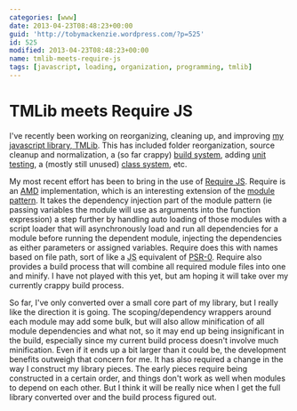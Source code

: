 ```yaml
---
categories: [www]
date: 2013-04-23T08:48:23+00:00
guid: 'http://tobymackenzie.wordpress.com/?p=525'
id: 525
modified: 2013-04-23T08:48:23+00:00
name: tmlib-meets-require-js
tags: [javascript, loading, organization, programming, tmlib]
---
```


TMLib meets Require JS
======================

I've recently been working on reorganizing, cleaning up, and improving [my javascript library, TMLib](https://github.com/tobymackenzie/Web-ClientBehavior).  This has included folder reorganization, source cleanup and normalization, a (so far crappy) [build system](https://github.com/tobymackenzie/Web-ClientBehavior/blob/7d6d5679729f1e2e803c503d29e45206426fb311/build/build.php), adding [unit testing](https://github.com/tobymackenzie/Web-ClientBehavior/tree/master/test), a (mostly still unused) [class system](https://github.com/tobymackenzie/Web-ClientBehavior/blob/55aa09716c05ece9188a578344b0d95a4250ba03/src/core/classes.js#L73), etc.

My most recent effort has been to bring in the use of [Require JS](http://requirejs.org/).  Require is an [AMD](https://github.com/amdjs/amdjs-api/wiki/AMD) implementation, which is an interesting extension of the [module pattern](http://addyosmani.com/resources/essentialjsdesignpatterns/book/#modulepatternjavascript).  It takes the dependency injection part of the module pattern (ie passing variables the module will use as arguments into the function expression) a step further by handling auto loading of those modules with a script loader that will asynchronously load and run all dependencies for a module before running the dependent module, injecting the dependencies as either parameters or assigned variables.  Require does this with names based on file path, sort of like a <abbr title="javascript">JS</abbr> equivalent of [PSR-0](https://github.com/php-fig/fig-standards/blob/master/accepted/PSR-0.md).  Require also provides a build process that will combine all required module files into one and minify.  I have not played with this yet, but am hoping it will take over my currently crappy build process.

So far, I've only converted over a small core part of my library, but I really like the direction it is going.  The scoping/dependency wrappers around each module may add some bulk, but will also allow minification of all module dependencies and what not, so it may end up being insignificant in the build, especially since my current build process doesn't involve much minification.  Even if it ends up a bit larger than it could be, the development benefits outweigh that concern for me.  It has also required a change in the way I construct my library pieces.  The early pieces require being constructed in a certain order, and things don't work as well when modules to depend on each other.  But I think it will be really nice when I get the full library converted over and the build process figured out.
